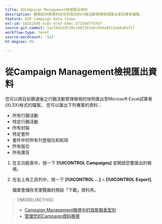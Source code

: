 ```yaml
---
title: 從Campaign Management檢視匯出資料
description: 瞭解如何將資料從任何型別的行銷活動管理檢視匯出至試算表檔案。
feature: DSP Campaign Data Views
exl-id: 181b2648-5c8c-47e5-b4bc-5733dd7f47b7
source-git-commit: 1ac58da2d538cc682161ebc944a0412ad4a8af17
workflow-type: tm+mt
source-wordcount: '121'
ht-degree: 0%

---
```


# 從Campaign Management檢視匯出資料

您可以將目前篩選後之行銷活動管理檢視的快照匯出至Microsoft Excel試算表(XLSX)格式的檔案。 您可以匯出下列專案的資料：

* 所有行銷活動
* 特定行銷活動
* 所有封裝
* 特定套件
* 套件中的所有刊登版位和航班
* 所有版位
* 所有廣告

1. 在主功能表中，按一下 **[!UICONTROL Campaigns]** 並開啟您要匯出的檢視。

1. 在右上角工具列中，按一下  **[!UICONTROL ...]** > **[!UICONTROL Export]**.

   檔案會儲存至瀏覽器的預設「下載」資料夾。

>[!MORELIKETHIS]
>
>* [Campaign Management檢視中的效能報表型別](campaign-reports-about.md)
>* [管理您的Campaign資料檢視](/help/dsp/campaign-management/reports/campaign-data-views-manage.md)

